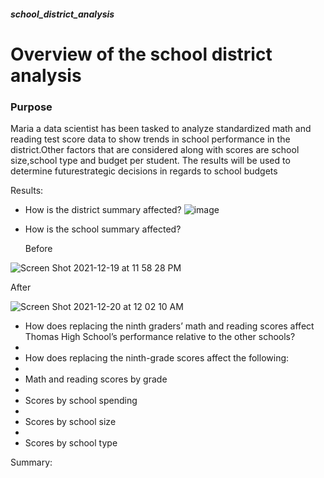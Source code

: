 ##### school_district_analysis

# Overview of the school district analysis

### Purpose
Maria a data scientist has been tasked to analyze standardized math and reading test score data to show trends in school performance in the district.Other factors that are considered along with scores are school size,school type and budget per student. The results will be used to determine futurestrategic decisions in regards to school budgets


Results:

- How is the district summary affected?
![image](https://user-images.githubusercontent.com/93900628/146718754-125197ee-1be9-411b-b626-4ed7da688eee.png)

- How is the school summary affected?

  Before
  
![Screen Shot 2021-12-19 at 11 58 28 PM](https://user-images.githubusercontent.com/93900628/146719450-896ac748-0067-4c4d-a1b7-c858605a9679.png)

   After
  
![Screen Shot 2021-12-20 at 12 02 10 AM](https://user-images.githubusercontent.com/93900628/146719283-91bd44c1-87ec-41e6-9a1f-60f4fce12105.png)

  
  
- How does replacing the ninth graders’ math and reading scores affect Thomas High School’s performance relative to the other schools?
- 
- How does replacing the ninth-grade scores affect the following:
- 
- Math and reading scores by grade
- 
- Scores by school spending
- 
- Scores by school size
- 
- Scores by school type


Summary:
